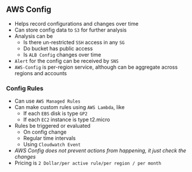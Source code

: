 ## AWS Config

- Helps record configurations and changes over time
- Can store config data to `S3` for further analysis
- Analysis can be
  - Is there un-restricted `SSH` access in any `SG`
  - Do bucket has public access
  - Is `ALB Config` changes over time
- `Alert` for the config can be received by `SNS`
- `AWS-Config` is per-region service, although can be aggregate across regions and accounts

### Config Rules

- Can use `AWS Managed Rules`
- Can make custom rules using `AWS Lambda`, like
  - If each `EBS` disk is type `GP2`
  - If each `EC2` instance is type t2.micro
- Rules be triggered or evaluated
  - On config change
  - Regular time intervals
  - Using `Cloudwatch Event`
- _AWS Config does not prevent actions from happening, it just check the changes_
- Pricing is `2 Dollar/per active rule/per region / per month`
